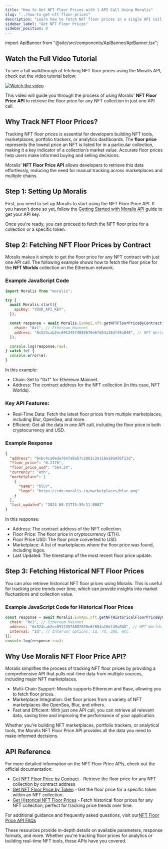 ```yaml
---
title: "How to Get NFT Floor Prices with 1 API Call Using Moralis"
slug: "../how-to-get-nft-floor-prices"
description: "Learn how to fetch NFT floor prices in a single API call using Moralis' powerful NFT Floor Price API. Perfect for developers building NFT tools and applications."
sidebar_label: "Get NFT Floor Prices"
sidebar_position: 0
---
```


import ApiBanner from "@site/src/components/ApiBanner/ApiBanner.tsx";

<head>
    <title>How to Get NFT Floor Prices with 1 API Call | Moralis API Documentation</title>
</head>

## Watch the Full Video Tutorial

To see a full walkthrough of fetching NFT floor prices using the Moralis API, check out the video tutorial below:

[![Watch the video](https://img.youtube.com/vi/wQO-EtW-I7E/0.jpg)](https://youtu.be/wQO-EtW-I7E)

This video will guide you through the process of using Moralis' **NFT Floor Price API** to retrieve the floor price for any NFT collection in just one API call.

## Why Track NFT Floor Prices?

Tracking NFT floor prices is essential for developers building NFT tools, marketplaces, portfolio trackers, or analytics dashboards. The **floor price** represents the lowest price an NFT is listed for in a particular collection, making it a key indicator of a collection’s market value. Accurate floor prices help users make informed buying and selling decisions.

Moralis' **NFT Floor Price API** allows developers to retrieve this data effortlessly, reducing the need for manual tracking across marketplaces and multiple chains.

## Step 1: Setting Up Moralis

First, you need to set up Moralis to start using the NFT Floor Price API. If you haven't done so yet, follow the [Getting Started with Moralis API](/web3-data-api/evm/get-your-api-key) guide to get your API key.

Once you're ready, you can proceed to fetch the NFT floor price for a collection or a specific token.

## Step 2: Fetching NFT Floor Prices by Contract

Moralis makes it simple to get the floor price for any NFT contract with just one API call. The following example shows how to fetch the floor price for the **NFT Worlds** collection on the Ethereum network.

### Example JavaScript Code

```javascript
import Moralis from "moralis";

try {
  await Moralis.start({
    apiKey: "YOUR_API_KEY",
  });

  const response = await Moralis.EvmApi.nft.getNFTFloorPriceByContract({
    chain: "0x1", // Ethereum Mainnet
    address: "0x524cab2ec69124574082676e6f654a18df49a048", // NFT Worlds Contract
  });

  console.log(response.raw);
} catch (e) {
  console.error(e);
}
```

In this example:

- Chain: Set to "0x1" for Ethereum Mainnet.
- Address: The contract address for the NFT collection (in this case, NFT Worlds).

### Key API Features:

- Real-Time Data: Fetch the latest floor prices from multiple marketplaces, including Blur, OpenSea, and more.
- Efficient: Get all the data in one API call, including the floor price in both cryptocurrency and USD.

### Example Response

```json
{
  "address": "0xbc4ca0eda7647a8ab7c2061c2e118a18a936f13d",
  "floor_price": "0.2176",
  "floor_price_usd": "564.24",
  "currency": "eth",
  "marketplace": [
    {
      "name": "blur",
      "logo": "https://cdn.moralis.io/marketplaces/blur.png"
    }
  ],
  "last_updated": "2024-08-21T15:59:11.000Z"
}
```

In this response:

- Address: The contract address of the NFT collection.
- Floor Price: The floor price in cryptocurrency (ETH).
- Floor Price USD: The floor price converted to USD.
- Marketplace: A list of marketplaces where the floor price was found, including logos.
- Last Updated: The timestamp of the most recent floor price update.

## Step 3: Fetching Historical NFT Floor Prices

You can also retrieve historical NFT floor prices using Moralis. This is useful for tracking price trends over time, which can provide insights into market fluctuations and collection value.

### Example JavaScript Code for Historical Floor Prices

```javascript
const response = await Moralis.EvmApi.nft.getNFTHistoricalFloorPriceByContract({
  chain: "0x1", // Ethereum Mainnet
  address: "0x524cab2ec69124574082676e6f654a18df49a048", // NFT Worlds Contract
  interval: "1d", // Interval options: 1d, 7d, 30d, etc.
});
console.log(response.raw);
```

## Why Use Moralis NFT Floor Price API?

Moralis simplifies the process of tracking NFT floor prices by providing a comprehensive API that pulls real-time data from multiple sources, including major NFT marketplaces.

- Multi-Chain Support: Moralis supports Ethereum and Base, allowing you to fetch floor prices.
- Marketplace Integration: Get floor prices from a variety of NFT marketplaces like OpenSea, Blur, and others.
- Fast and Efficient: With just one API call, you can retrieve all relevant data, saving time and improving the performance of your application.

Whether you’re building NFT marketplaces, portfolio trackers, or analytical tools, the Moralis NFT Floor Price API provides all the data you need to make informed decisions.

## API Reference

For more detailed information on the NFT Floor Price APIs, check out the official documentation:

- [Get NFT Floor Price by Contract](/web3-data-api/evm/reference/price/get-nft-floor-price-by-contract) - Retrieve the floor price for any NFT collection by contract address
- [Get NFT Floor Price by Token](/web3-data-api/evm/reference/price/get-nft-floor-price-by-token) - Get the floor price for a specific token within an NFT collection.
- [Get Historical NFT Floor Prices](/web3-data-api/evm/reference/price/get-nft-historical-floor-price-by-contract) - Fetch historical floor prices for any NFT collection, perfect for tracking price trends over time.

For additional guidance and frequently asked questions, visit our[NFT Floor Price API FAQs](/web3-data-api/evm/nft-floor-price-faqs)

These resources provide in-depth details on available parameters, response formats, and more. Whether you're tracking floor prices for analytics or building real-time NFT tools, these APIs have you covered.
